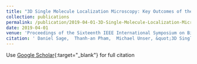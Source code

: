 ```yaml
---
title: "3D Single Molecule Localization Microscopy: Key Outcomes of the Software Benchmarking"
collection: publications
permalink: /publication/2019-04-01-3D-Single-Molecule-Localization-Microscopy-Key-Outcomes-of-the-Software-Benchmarking
date: 2019-04-01
venue: 'Proceedings of the Sixteenth IEEE International Symposium on Biomedical Imaging: From Nano to Macro (ISBI&apos;19)'
citation: ' Daniel Sage,  Thanh-an Pham,  Michael Unser, &quot;3D Single Molecule Localization Microscopy: Key Outcomes of the Software Benchmarking.&quot; Proceedings of the Sixteenth IEEE International Symposium on Biomedical Imaging: From Nano to Macro (ISBI&amp;apos;19), 2019.'
---
```

Use [Google Scholar](https://scholar.google.com/scholar?q=3D+Single+Molecule+Localization+Microscopy:+Key+Outcomes+of+the+Software+Benchmarking){:target="_blank"} for full citation
